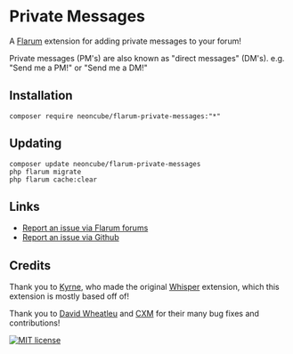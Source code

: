 # Private Messages

A [Flarum](http://flarum.org) extension for adding private messages to your forum!

Private messages (PM's) are also known as "direct messages" (DM's). e.g. "Send me a PM!" or "Send me a DM!"

## Installation

    composer require neoncube/flarum-private-messages:"*"

## Updating

    composer update neoncube/flarum-private-messages
    php flarum migrate
    php flarum cache:clear

## Links

- [Report an issue via Flarum forums](https://github.com/neoncube2/flarum-private-messages/issues)
- [Report an issue via Github](https://github.com/neoncube2/flarum-private-messages/issues)

## Credits

Thank you to [Kyrne](https://redevs.org), who made the original [Whisper](https://flarum.org/index.php/extension/kyrne/whisper) extension, which this extension is mostly based off of!

Thank you to [David Wheatleu](https://davwheat.dev) and [CXM](https://littlecxm.me/) for their many bug fixes and contributions!

[![MIT license](https://img.shields.io/badge/license-MIT-blue.svg)](https://github.com/neoncube/flarum-private-messages/blob/master/LICENSE)